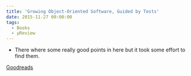```yaml
---
title: 'Growing Object-Oriented Software, Guided by Tests'
date: 2015-11-27 00:00:00
tags:
  - Books
  - μReview
---
```

- There where some really good points in here but it took some effort to find them.

[Goodreads](https://www.goodreads.com/book/show/4268826-growing-object-oriented-software-guided-by-tests?utm_medium=api&amp;utm_source=blog_book)